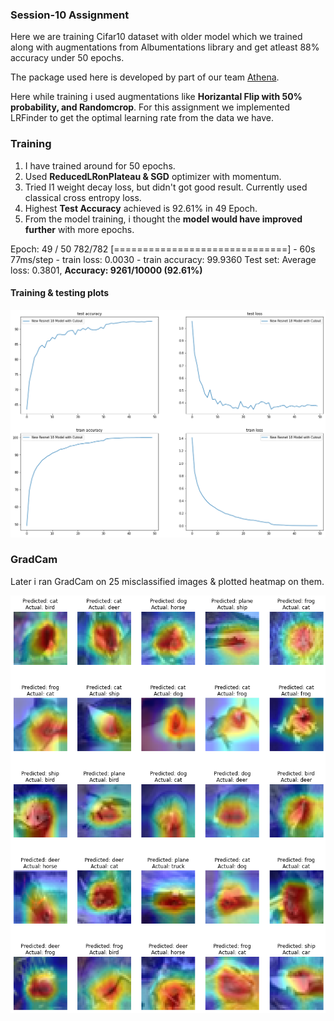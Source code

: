 ### Session-10 Assignment

Here we are training Cifar10 dataset with older model which we trained along with augmentations from Albumentations library and get atleast 88% accuracy under 50 epochs. 

The package used here is developed by part of our team [Athena](https://github.com/firekind/athena). 

Here while training i used augmentations like **Horizantal Flip with 50% probability, and Randomcrop**. For this assignment we implemented LRFinder to get the optimal learning rate from the data we have.

### Training

1. I have trained around for 50 epochs.
2. Used **ReducedLRonPlateau & SGD** optimizer with momentum. 
3. Tried l1 weight decay loss, but didn't got good result. Currently used classical cross entropy loss.
4. Highest **Test Accuracy** achieved is 92.61% in 49 Epoch.
5. From the model training, i thought the **model would have improved further** with more epochs. 



Epoch: 49 / 50
782/782 [==============================] - 60s 77ms/step - train loss: 0.0030 - train accuracy: 99.9360
Test set: Average loss: 0.3801, **Accuracy: 9261/10000 (92.61%)**


#### Training & testing plots

![alt text](images/acc_loss.png)


### GradCam

Later i ran GradCam on 25 misclassified images & plotted heatmap on them.

![alt text](images/gradcam.png)

